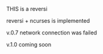 THIS is a reversi


reversi + ncurses is implemented 

v.0.7 network connection was failed

v.1.0 coming soon
